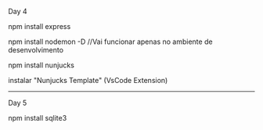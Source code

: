 Day 4

npm install express

npm install nodemon -D //Vai funcionar apenas no ambiente de desenvolvimento

npm install nunjucks

instalar "Nunjucks Template" (VsCode Extension)

---------------------------------------------
Day 5

npm install sqlite3